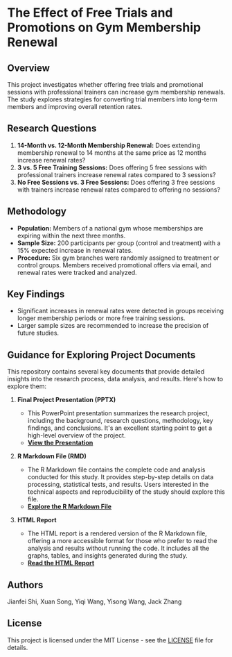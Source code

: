 # The Effect of Free Trials and Promotions on Gym Membership Renewal

## Overview
This project investigates whether offering free trials and promotional sessions with professional trainers can increase gym membership renewals. The study explores strategies for converting trial members into long-term members and improving overall retention rates.

## Research Questions
1. **14-Month vs. 12-Month Membership Renewal:** Does extending membership renewal to 14 months at the same price as 12 months increase renewal rates?
2. **3 vs. 5 Free Training Sessions:** Does offering 5 free sessions with professional trainers increase renewal rates compared to 3 sessions?
3. **No Free Sessions vs. 3 Free Sessions:** Does offering 3 free sessions with trainers increase renewal rates compared to offering no sessions?

## Methodology
- **Population:** Members of a national gym whose memberships are expiring within the next three months.
- **Sample Size:** 200 participants per group (control and treatment) with a 15% expected increase in renewal rates.
- **Procedure:** Six gym branches were randomly assigned to treatment or control groups. Members received promotional offers via email, and renewal rates were tracked and analyzed.

## Key Findings
- Significant increases in renewal rates were detected in groups receiving longer membership periods or more free training sessions.
- Larger sample sizes are recommended to increase the precision of future studies.

## Guidance for Exploring Project Documents
This repository contains several key documents that provide detailed insights into the research process, data analysis, and results. Here's how to explore them:

1. **Final Project Presentation (PPTX)**
   - This PowerPoint presentation summarizes the research project, including the background, research questions, methodology, key findings, and conclusions. It's an excellent starting point to get a high-level overview of the project.
   - **[View the Presentation](https://github.com/shijianfei1413/The-Effect-of-Free-Trials-and-Promotions-on-Gym-Membership-Renewal/blob/dca4ff44e566eb25a4d0b9090beb992cf5eeef6b/Final%20Project%20Presentation.pptx)**

2. **R Markdown File (RMD)**
   - The R Markdown file contains the complete code and analysis conducted for this study. It provides step-by-step details on data processing, statistical tests, and results. Users interested in the technical aspects and reproducibility of the study should explore this file.
   - **[Explore the R Markdown File](path-to-your-rmd-file)**

3. **HTML Report**
   - The HTML report is a rendered version of the R Markdown file, offering a more accessible format for those who prefer to read the analysis and results without running the code. It includes all the graphs, tables, and insights generated during the study.
   - **[Read the HTML Report](path-to-your-html-file)**

## Authors
Jianfei Shi, Xuan Song, Yiqi Wang, Yisong Wang, Jack Zhang

## License
This project is licensed under the MIT License - see the [LICENSE](LICENSE) file for details.
